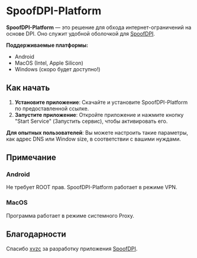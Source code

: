 # SpoofDPI-Platform

**SpoofDPI-Platform** — это решение для обхода интернет-ограничений на основе DPI. Оно служит удобной оболочкой для [SpoofDPI](https://github.com/xvzc/SpoofDPI).

**Поддерживаемые платформы:**
- Android
- MacOS (Intel, Apple Silicon)
- Windows (скоро будет доступно!)

## Как начать

1. **Установите приложение**: Скачайте и установите SpoofDPI-Platform по предоставленной ссылке.
2. **Запустите приложение**: Откройте приложение и нажмите кнопку "Start Service" (Запустить сервис), чтобы активировать его.

**Для опытных пользователей**: Вы можете настроить такие параметры, как адрес DNS или Window size, в соответствии с вашими нуждами.

## Примечание

### Android
Не требует ROOT прав. SpoofDPI-Platform работает в режиме VPN.

### MacOS 
Программа работает в режиме системного Proxy.

## Благодарности

Спасибо [xvzc](https://github.com/xvzc/) за разработку приложения [SpoofDPI](https://github.com/xvzc/SpoofDPI).